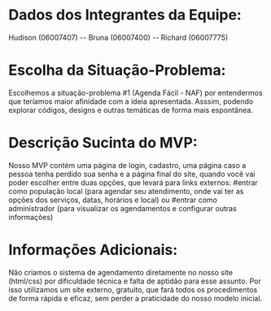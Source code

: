 # Dados dos Integrantes da Equipe:
Hudison (06007407) -- Bruna  (06007400) -- Richard (06007775)

# Escolha da Situação-Problema:
Escolhemos a situação-problema #1 (Agenda Fácil - NAF) por entendermos que teríamos maior afinidade com a ideia apresentada. 
Asssim, podendo explorar códigos, designs e outras temáticas de forma mais espontânea.

# Descrição Sucinta do MVP:
Nosso MVP contém uma página de login, cadastro, uma página caso a pessoa tenha perdido sua senha e a página final do site, quando você vai poder escolher entre duas opções, que levará para links externos:
#entrar como população local (para agendar seu atendimento, onde vai ter as opções dos serviços, datas, horários e local)  ou #entrar como administrador (para visualizar os agendamentos e configurar outras informações)

# Informações Adicionais:
Não criamos o sistema de agendamento diretamente no nosso site (html/css) por dificuldade técnica e falta de aptidão para esse assunto. 
Por isso utilizamos um site externo, gratuito, que fará todos os procedimentos de forma rápida e eficaz, sem perder a praticidade do nosso modelo inicial.

